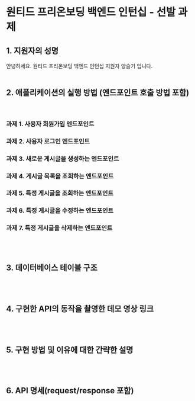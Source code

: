 # 원티드 프리온보딩 백엔드 인턴십 - 선발 과제

## 1. 지원자의 성명
안녕하세요. 원티드 프리온보딩 백엔드 인턴십 지원자 양슬기 입니다.
<br>
<br>
## 2. 애플리케이션의 실행 방법 (엔드포인트 호출 방법 포함)
<br>

### 과제 1. 사용자 회원가입 엔드포인트

### 과제 2. 사용자 로그인 엔드포인트

### 과제 3. 새로운 게시글을 생성하는 엔드포인트

### 과제 4. 게시글 목록을 조회하는 엔드포인트

### 과제 5. 특정 게시글을 조회하는 엔드포인트

### 과제 6. 특정 게시글을 수정하는 엔드포인트

### 과제 7. 특정 게시글을 삭제하는 엔드포인트

<br>
<br>

## 3. 데이터베이스 테이블 구조
<br>
<br>

## 4. 구현한 API의 동작을 촬영한 데모 영상 링크
<br>
<br>

## 5. 구현 방법 및 이유에 대한 간략한 설명
<br>
<br>

## 6. API 명세(request/response 포함)
<br>
<br>
